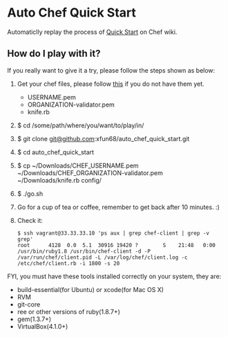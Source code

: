 Auto Chef Quick Start
=====================
Automaticlly replay the process of [Quick Start][chef_quick_start] on Chef wiki.

How do I play with it?
----------------------
If you really want to give it a try, please follow the steps shown as below:

1. Get your chef files, please follow [this][how_to_get_chef_files] if you do not have them yet.

    * USERNAME.pem
    * ORGANIZATION-validator.pem
    * knife.rb

2. $ cd /some/path/where/you/want/to/play/in/
3. $ git clone git@github.com:xfun68/auto_chef_quick_start.git
4. $ cd auto_chef_quick_start
5. $ cp ~/Downloads/CHEF_USERNAME.pem ~/Downloads/CHEF_ORGANIZATION-validator.pem ~/Downloads/knife.rb config/
6. $ ./go.sh
7. Go for a cup of tea or coffee, remember to get back after 10 minutes. :)
8. Check it:

    ``` shell
    $ ssh vagrant@33.33.33.10 'ps aux | grep chef-client | grep -v grep'
    root      4128  0.0  5.1  30916 19420 ?        S    21:48   0:00 /usr/bin/ruby1.8 /usr/bin/chef-client -d -P /var/run/chef/client.pid -L /var/log/chef/client.log -c /etc/chef/client.rb -i 1800 -s 20
    ```

FYI, you must have these tools installed correctly on your system, they are:

  * build-essential(for Ubuntu) or xcode(for Mac OS X)
  * RVM
  * git-core
  * ree or other versions of ruby(1.8.7+)
  * gem(1.3.7+)
  * VirtualBox(4.1.0+)


[chef_quick_start]: http://wiki.opscode.com/display/chef/Quick+Start "Chef Quick Start"
[how_to_get_chef_files]: http://wiki.opscode.com/display/chef/Setup+Opscode+User+and+Organization "How to get chef files?"

